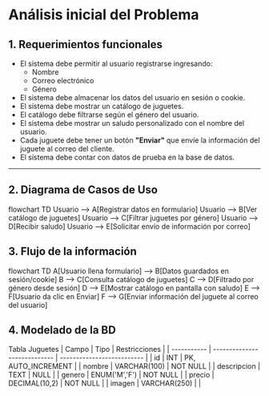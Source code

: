 # Análisis inicial del Problema

## 1. Requerimientos funcionales

* El sistema debe permitir al usuario registrarse ingresando:
  - Nombre
  - Correo electrónico
  - Género
* El sistema debe almacenar los datos del usuario en sesión o cookie.
* El sistema debe mostrar un catálogo de juguetes.
* El catálogo debe filtrarse según el género del usuario.
* El sistema debe mostrar un saludo personalizado con el nombre del usuario.
* Cada juguete debe tener un botón **"Enviar"** que envíe la información del juguete al correo del cliente.
* El sistema debe contar con datos de prueba en la base de datos.

---

## 2. Diagrama de Casos de Uso

flowchart TD
  Usuario --> A[Registrar datos en formulario]
  Usuario --> B[Ver catálogo de juguetes]
  Usuario --> C[Filtrar juguetes por género]
  Usuario --> D[Recibir saludo]
  Usuario --> E[Solicitar envío de información por correo]


## 3. Flujo de la información
flowchart TD
  A[Usuario llena formulario] --> B[Datos guardados en sesión/cookie]
  B --> C[Consulta catálogo de juguetes]
  C --> D[Filtrado por género desde sesión]
  D --> E[Mostrar catálogo en pantalla con saludo]
  E --> F[Usuario da clic en Enviar]
  F --> G[Enviar información del juguete al correo del usuario]

## 4. Modelado de la BD

Tabla Juguetes
| Campo       | Tipo                         | Restricciones              |
| ----------- | ---------------------------- | -------------------------- |
| id          | INT                          | PK, AUTO\_INCREMENT        |
| nombre      | VARCHAR(100)                 | NOT NULL                   |
| descripcion | TEXT                         | NULL                       |
| genero      | ENUM('M','F')                | NOT NULL                   |
| precio      | DECIMAL(10,2)                | NOT NULL                   |
| imagen      | VARCHAR(250)                 |                            |

